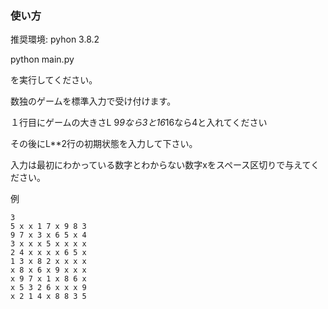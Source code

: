 ### 使い方
推奨環境: pyhon 3.8.2

python main.py

を実行してください。

数独のゲームを標準入力で受け付けます。

１行目にゲームの大きさL
9*9なら3と16*16なら4と入れてください

その後にL**2行の初期状態を入力して下さい。

入力は最初にわかっている数字とわからない数字xをスペース区切りで与えてください。

例
```
3
5 x x 1 7 x 9 8 3
9 7 x 3 x 6 5 x 4
3 x x x 5 x x x x
2 4 x x x x 6 5 x
1 3 x 8 2 x x x x
x 8 x 6 x 9 x x x
x 9 7 x 1 x 8 6 x
x 5 3 2 6 x x x 9
x 2 1 4 x 8 8 3 5
```
